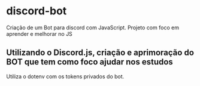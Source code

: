 # discord-bot
Criação de um Bot para discord com JavaScript. Projeto com foco em aprender e melhorar no JS

## Utilizando o Discord.js, criação e aprimoração do BOT que tem como foco ajudar nos estudos ##
Utiliza o dotenv com os tokens privados do bot.
